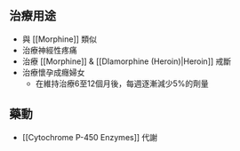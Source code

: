 ## 治療用途
- 與 [[Morphine]] 類似
- 治療神經性疼痛
- 治療 [[Morphine]] & [[DIamorphine (Heroin)|Heroin]] 戒斷
- 治療懷孕成癮婦女
	- 在維持治療6至12個月後，每週逐漸減少5%的劑量
## 藥動
- [[Cytochrome P-450 Enzymes]] 代謝